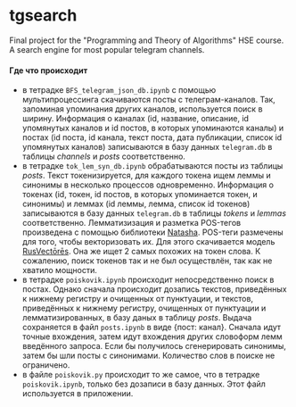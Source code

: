 # tgsearch
Final project for the "Programming and Theory of Algorithms" HSE course. A search engine for most popular telegram channels.
#### Где что происходит
- в тетрадке `BFS_telegram_json_db.ipynb` с помощью мультипроцессинга скачиваются посты с телеграм-каналов. Так, запоминая упоминания других каналов, используется поиск в ширину. Информация о каналах (id, название, описание, id упомянутых каналов и id постов, в которых упоминаются каналы) и постах (id поста, id канала, текст поста, дата публикации, список id упомянутых каналов) записываются в базу данных `telegram.db` в таблицы _channels_ и _posts_ соответственно.
 - в тетрадке `tok_lem_syn_db.ipynb` обрабатываются посты из таблицы _posts_. Текст токенизируется, для каждого токена ищем леммы и синонимы в несколько процессов одновременно. Информация о токенах (id, токен, id постов, в которых упоминается токен, и синонимы) и леммах (id леммы, лемма, список id токенов) записываются в базу данных `telegram.db` в таблицы _tokens_ и _lemmas_ соответственно. Лемматизизация и разметка POS-тегов произведена с помощью библиотеки [Natasha](https://github.com/natasha/natasha). POS-теги размечены для того, чтобы векторизовать их. Для этого скачивается модель [RusVectōrēs](https://rusvectores.org/ru/models/). Она же ищет 2 самых похожих на токен слова. К сожалению, поиск токенов так и не был осуществлён, так как не хватило мощности.
 - в тетрадке `poiskovik.ipynb` происходит непосредственно поиск в постах. Однако сначала происходит дозапись текстов, приведённых к нижнему регистру и очищенных от пунктуации, и текстов, приведённых к нижнему регистру, очищенных от пунктуации и лемматизированных, в базу даных в таблицу _posts_. Выдача сохраняется в файл `posts.ipynb` в виде {пост: канал}. Сначала идут точные вхождения, затем идут вхождения других словоформ лемм введённого запроса. Если бы получилось сгенерировать синонимы, затем бы шли посты с синонимами. Количество слов в поиске не ограничено.
 - в файле `poiskovik.py` происходит то же самое, что в тетрадке `poiskovik.ipynb`, только без дозаписи в базу данных. Этот файл используется в приложении.
